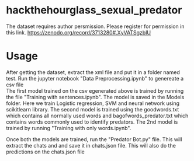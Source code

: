 # hackthehourglass_sexual_predator

The dataset requires author persmission. Please register for permission in this link.
https://zenodo.org/record/3713280#.XyVATSgzbIU

<h1> Usage </h1>
After getting the dataset, extract the xml file and put it in a folder named test. Run the jupyter notebook "Data Preprocessing.ipynb" to genereate a csv file
<br>
The first model trained on the csv egenerated above is trained by running the file "Training with sentences.ipynb". The model is saved in the Models folder. Here we train Logistic regression, SVM and neural network using scikitlearn library.
The second model is trained using the goodwords.txt which contains all normally used words and bagofwords_predator.txt which contains words commonly used to identify predators. The 2nd model is trained by running "Training with only words.ipynb".
<br>

Once both the models are trained, run the "Predator Bot.py" file. This will extract the chats and and save it in chats.json file. This will also do the predictions on the chats.json file
